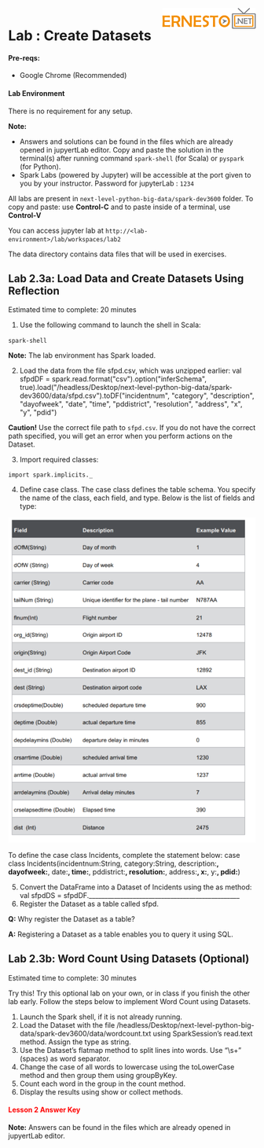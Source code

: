 <img align="right" src="../logo-small.png">

# Lab : Create Datasets

#### Pre-reqs:
- Google Chrome (Recommended)

#### Lab Environment
There is no requirement for any setup.

**Note:** 
- Answers and solutions can be found in the files which are already opened in jupyertLab editor. Copy and paste the solution in the terminal(s) after running command `spark-shell` (for Scala) or `pyspark` (for Python).
- Spark Labs (powered by Jupyter) will be accessible at the port given to you by your instructor. Password for jupyterLab : `1234`

All labs are present in `next-level-python-big-data/spark-dev3600` folder. To copy and paste: use **Control-C** and to paste inside of a terminal, use **Control-V**

You can access jupyter lab at `http://<lab-environment>/lab/workspaces/lab2`

The data directory contains data files that will be used in exercises.

## Lab 2.3a: Load Data and Create Datasets Using Reflection
Estimated time to complete: 20 minutes

1. Use the following command to launch the shell in Scala:

`spark-shell`

**Note:** The lab environment has Spark loaded.

2. Load the data from the file sfpd.csv, which was unzipped earlier:
val sfpdDF = spark.read.format("csv").option("inferSchema",
true).load("/headless/Desktop/next-level-python-big-data/spark-dev3600/data/sfpd.csv").toDF("incidentnum",
"category", "description", "dayofweek", "date", "time",
"pddistrict", "resolution", "address", "x", "y", "pdid")

**Caution!** Use the correct file path to `sfpd.csv`. If you do not have the correct path
specified, you will get an error when you perform actions on the Dataset.

3. Import required classes:

```
import spark.implicits._
```

4. Define case class. The case class defines the table schema. You specify the name of the class,
each field, and type. Below is the list of fields and type:

![](../images/19.png)

To define the case class Incidents, complete the statement below:
case class Incidents(incidentnum:String, category:String,
description:__________, dayofweek:__________, date:__________,
time:__________, pddistrict:__________, resolution:__________,
address:__________, x:__________, y:__________, pdid:__________)

5. Convert the DataFrame into a Dataset of Incidents using the as method:
val sfpdDS = sfpdDF.________________________________________________
6. Register the Dataset as a table called sfpd.

**Q:** Why register the Dataset as a table?

**A:** Registering a Dataset as a table enables you to query it using SQL.

## Lab 2.3b: Word Count Using Datasets (Optional)

Estimated time to complete: 30 minutes

Try this! Try this optional lab on your own, or in class if you finish the other lab early. Follow
the steps below to implement Word Count using Datasets.

1. Launch the Spark shell, if it is not already running.
2. Load the Dataset with the file /headless/Desktop/next-level-python-big-data/spark-dev3600/data/wordcount.txt using SparkSession’s
read.text method. Assign the type as string.
3. Use the Dataset’s flatmap method to split lines into words. Use “\\s+” (spaces) as word
separator.
4. Change the case of all words to lowercase using the toLowerCase method and then group them
using groupByKey.
5. Count each word in the group in the count method.
6. Display the results using show or collect methods.

<h4><span style="color:red;">Lesson 2 Answer Key</span></h4>

**Note:** Answers can be found in the files which are already opened in jupyertLab editor.
